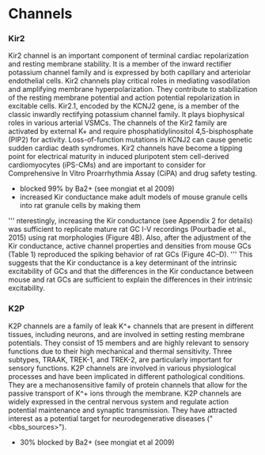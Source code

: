 # Channels

### Kir2

Kir2 channel is an important component of terminal cardiac repolarization and resting membrane stability. It is a member of the inward rectifier potassium channel family and is expressed by both capillary and arteriolar endothelial cells. Kir2 channels play critical roles in mediating vasodilation and amplifying membrane hyperpolarization. They contribute to stabilization of the resting membrane potential and action potential repolarization in excitable cells. Kir2.1, encoded by the KCNJ2 gene, is a member of the classic inwardly rectifying potassium channel family. It plays biophysical roles in various arterial VSMCs. The channels of the Kir2 family are activated by external K+ and require phosphatidylinositol 4,5-bisphosphate (PIP2) for activity. Loss-of-function mutations in KCNJ2 can cause genetic sudden cardiac death syndromes. Kir2 channels have become a tipping point for electrical maturity in induced pluripotent stem cell-derived cardiomyocytes (iPS-CMs) and are important to consider for Comprehensive In Vitro Proarrhythmia Assay (CiPA) and drug safety testing.

- blocked 99% by Ba2+ (see mongiat et al 2009)
- increased Kir conductance make adult models of mouse granule cells into rat granule cells by making them 

'''
nterestingly, increasing the Kir conductance (see Appendix 2 for details) was sufficient to replicate mature rat GC I-V recordings (Pourbadie et al., 2015) using rat morphologies (Figure 4B). Also, after the adjustment of the Kir conductance, active channel properties and densities from mouse GCs (Table 1) reproduced the spiking behavior of rat GCs (Figure 4C–D).
'''
 This suggests that the Kir conductance is a key determinant of the intrinsic excitability of GCs and that the differences in the Kir conductance between mouse and rat GCs are sufficient to explain the differences in their intrinsic excitability. 

### K2P

K2P channels are a family of leak K^+ channels that are present in different tissues, including neurons, and are involved in setting resting membrane potentials. They consist of 15 members and are highly relevant to sensory functions due to their high mechanical and thermal sensitivity. Three subtypes, TRAAK, TREK-1, and TREK-2, are particularly important for sensory functions. K2P channels are involved in various physiological processes and have been implicated in different pathological conditions. They are a mechanosensitive family of protein channels that allow for the passive transport of K^+ ions through the membrane. K2P channels are widely expressed in the central nervous system and regulate action potential maintenance and synaptic transmission. They have attracted interest as a potential target for neurodegenerative diseases ("<bbs_sources>").

- 30% blocked by Ba2+ (see mongiat et al 2009)